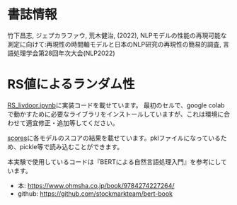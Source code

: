 # 書誌情報
竹下昌志, ジェプカラファウ, 荒木健治, (2022), NLPモデルの性能の再現可能な測定に向けて:再現性の時間軸モデルと日本のNLP研究の再現性の簡易的調査, 言語処理学会第28回年次大会(NLP2022)

# RS値によるランダム性
[RS_livdoor.ipynb](https://github.com/Language-Media-Lab/reproducibility-random-seed/blob/main/RS_livdoor.ipynb)に実装コードを載せています。
最初のセルで、google colabで動かすために必要なライブラリをインストールしていますが、これは環境に合わせて適宜修正・追加等してください。

[scores](https://github.com/Language-Media-Lab/reproducibility-random-seed/tree/main/scores)に各モデルのスコアの結果を載せています。pklファイルになっているため、pickle等で読み込むことができます。

本実験で使用しているコードは『BERTによる自然言語処理入門』を参考にしています。
- 本: https://www.ohmsha.co.jp/book/9784274227264/
- github: https://github.com/stockmarkteam/bert-book

